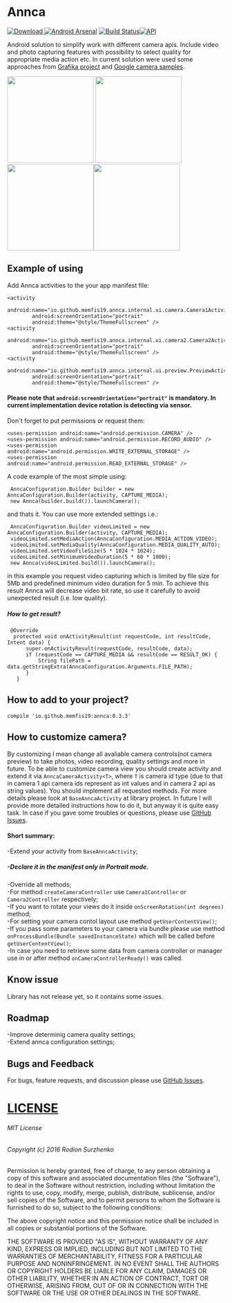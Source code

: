 # Annca

[ ![Download](https://api.bintray.com/packages/m-e-m-f-i-s/io.github.memfis19/annca/images/download.svg) ](https://bintray.com/m-e-m-f-i-s/io.github.memfis19/annca/_latestVersion)[![Android Arsenal](https://img.shields.io/badge/Android%20Arsenal-Annca-brightgreen.svg?style=flat)](http://android-arsenal.com/details/1/4814)  [![Build Status](https://travis-ci.org/memfis19/Annca.svg?branch=master)](https://travis-ci.org/memfis19/Annca)[![API](https://img.shields.io/badge/API-10%2B-blue.svg?style=flat)](https://android-arsenal.com/api?level=10)

Android solution to simplify work with different camera apis. Include video and photo capturing features with possibility to select quality for appropriate media action etc. In current solution were used some approaches from <a href="https://github.com/google/grafika">Grafika project</a> and <a href="https://github.com/googlesamples/android-Camera2Video">Google camera samples</a>.

<img src="https://github.com/memfis19/Annca/blob/master/art/default_camera.png" width="200px" /> <img src="https://github.com/memfis19/Annca/blob/master/art/settings_for_video_limitation.png" width="200px" /><img src="https://github.com/memfis19/Annca/blob/master/art/video_camera.png" width="200" /><img src="https://github.com/memfis19/Annca/blob/master/art/video_low_quality.png" width="200" />

## Example of using
Add Annca activities to the your app manifest file:
```
<activity
        android:name="io.github.memfis19.annca.internal.ui.camera.Camera1Activity"
        android:screenOrientation="portrait"
        android:theme="@style/ThemeFullscreen" />
<activity
        android:name="io.github.memfis19.annca.internal.ui.camera2.Camera2Activity"
        android:screenOrientation="portrait"
        android:theme="@style/ThemeFullscreen" />
<activity
        android:name="io.github.memfis19.annca.internal.ui.preview.PreviewActivity"
        android:screenOrientation="portrait"
        android:theme="@style/ThemeFullscreen" />
```
#### Please note that `android:screenOrientation="portrait"` is mandatory. In current implementation device rotation is detecting via sensor.

Don't forget to put permissions or request them:
```
<uses-permission android:name="android.permission.CAMERA" />
<uses-permission android:name="android.permission.RECORD_AUDIO" />
<uses-permission android:name="android.permission.WRITE_EXTERNAL_STORAGE" />
<uses-permission android:name="android.permission.READ_EXTERNAL_STORAGE" />
```
A code example of the most simple using:
```
 AnncaConfiguration.Builder builder = new AnncaConfiguration.Builder(activity, CAPTURE_MEDIA);
 new Annca(builder.build()).launchCamera();
```
and thats it. You can use more extended settings i.e.:
```
 AnncaConfiguration.Builder videoLimited = new AnncaConfiguration.Builder(activity, CAPTURE_MEDIA);
 videoLimited.setMediaAction(AnncaConfiguration.MEDIA_ACTION_VIDEO);
 videoLimited.setMediaQuality(AnncaConfiguration.MEDIA_QUALITY_AUTO);
 videoLimited.setVideoFileSize(5 * 1024 * 1024);
 videoLimited.setMinimumVideoDuration(5 * 60 * 1000);
 new Annca(videoLimited.build()).launchCamera();
```
in this example you request video capturing which is limited by file size for 5Mb and predefined minimum video duration for 5 min. To achieve this result Annca will decrease video bit rate, so use it carefully to avoid unexpected result (i.e. low quality).

##### How to get result?
```
 @Override
  protected void onActivityResult(int requestCode, int resultCode, Intent data) {
      super.onActivityResult(requestCode, resultCode, data);
      if (requestCode == CAPTURE_MEDIA && resultCode == RESULT_OK) {
          String filePath = data.getStringExtra(AnncaConfiguration.Arguments.FILE_PATH);
      }
   }
```

## How to add to your project?
```
compile 'io.github.memfis19:annca:0.3.3'
```
## How to customize camera?
By customizing I mean change all avaliable camera controls(not camera preview) to take photos, video recording, quality settings and more in future. To be able to customize camera view you should create activity and extend it via ```AnncaCameraActivity<T>```, where ```T``` is camera id type (due to that in camera 1 api camera ids represent as int values and in camera 2 api as string values). You should implement all requested methods. For more details please look at ```BaseAnncaActivity``` at library project. In future I will provide more detailed instructions how to do it, but anyway it is quite easy task. In case if you gave some troubles or questions, please use <a href="https://github.com/memfis19/Annca/issues">GitHub Issues</a>.
#### Short summary:
-Extend your activity from ```BaseAnncaActivity```;
##### -Declare it in the manifest only in Portrait mode.
-Override all methods;</br>
-For method ```createCameraController``` use ```Camera1Controller``` or ```Camera2Controller``` respectively;</br>
-If you want to rotate your views do it inside ```onScreenRotation(int degrees)``` method;</br>
-For setting your camera contol layout use method ```getUserContentView()```;</br>
-If you pass some parameters to your camera via bundle please use method ```onProcessBundle(Bundle savedInstanceState)``` which will be called before ```getUserContentView()```;</br>
-In case you need to retrieve some data from camera controller or manager use in or after method ```onCameraControllerReady()``` was called.

## Know issue
Library has not release yet, so it contains some issues.

## Roadmap
-Improve determinig camera quality settings;</br>
-Extend annca configuration settings;</br>

## Bugs and Feedback
For bugs, feature requests, and discussion please use <a href="https://github.com/memfis19/Annca/issues">GitHub Issues</a>.

# [LICENSE](/LICENSE.md)

###### MIT License

###### Copyright (c) 2016 Rodion Surzhenko

Permission is hereby granted, free of charge, to any person obtaining a copy
of this software and associated documentation files (the "Software"), to deal
in the Software without restriction, including without limitation the rights
to use, copy, modify, merge, publish, distribute, sublicense, and/or sell
copies of the Software, and to permit persons to whom the Software is
furnished to do so, subject to the following conditions:

The above copyright notice and this permission notice shall be included in all
copies or substantial portions of the Software.

THE SOFTWARE IS PROVIDED "AS IS", WITHOUT WARRANTY OF ANY KIND, EXPRESS OR
IMPLIED, INCLUDING BUT NOT LIMITED TO THE WARRANTIES OF MERCHANTABILITY,
FITNESS FOR A PARTICULAR PURPOSE AND NONINFRINGEMENT. IN NO EVENT SHALL THE
AUTHORS OR COPYRIGHT HOLDERS BE LIABLE FOR ANY CLAIM, DAMAGES OR OTHER
LIABILITY, WHETHER IN AN ACTION OF CONTRACT, TORT OR OTHERWISE, ARISING FROM,
OUT OF OR IN CONNECTION WITH THE SOFTWARE OR THE USE OR OTHER DEALINGS IN THE
SOFTWARE.
